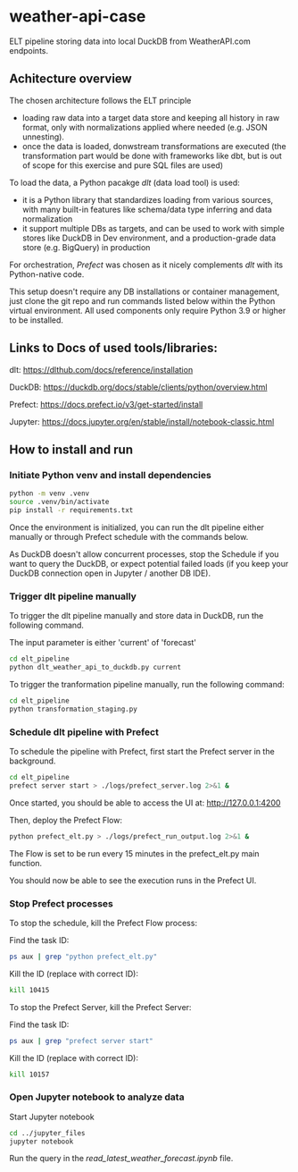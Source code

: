 # weather-api-case
ELT pipeline storing data into local DuckDB from WeatherAPI.com endpoints.
## Achitecture overview
The chosen architecture follows the ELT principle
- loading raw data into a target data store and keeping all history in raw format, only with normalizations applied where needed (e.g. JSON unnesting).
- once the data is loaded, donwstream transformations are executed (the transformation part would be done with frameworks like dbt, but is out of scope for this exercise and pure SQL files are used)

To load the data, a Python pacakge *dlt* (data load tool) is used:
- it is a Python library that standardizes loading from various sources, with many built-in features like schema/data type inferring and data normalization
- it support multiple DBs as targets, and can be used to work with simple stores like DuckDB in Dev environment, and a production-grade data store (e.g. BigQuery) in production

For orchestration, *Prefect* was chosen as it nicely complements *dlt* with its Python-native code.

This setup doesn't require any DB installations or container management, just clone the git repo and run commands listed below within the Python virtual environment.
All used components only require Python 3.9 or higher to be installed.

## Links to Docs of used tools/libraries:

dlt: https://dlthub.com/docs/reference/installation

DuckDB: https://duckdb.org/docs/stable/clients/python/overview.html

Prefect: https://docs.prefect.io/v3/get-started/install

Jupyter: https://docs.jupyter.org/en/stable/install/notebook-classic.html

## How to install and run
### Initiate Python venv and install dependencies
```bash
python -m venv .venv
source .venv/bin/activate
pip install -r requirements.txt
```

Once the environment is initialized, you can run the dlt pipeline either manually or through Prefect schedule with the commands below.

As DuckDB doesn't allow concurrent processes, stop the Schedule if you want to query the DuckDB, or expect potential failed loads (if you keep your DuckDB connection open in Jupyter / another DB IDE).

### Trigger dlt pipeline manually
To trigger the dlt pipeline manually and store data in DuckDB, run the following command.

The input parameter is either 'current' of 'forecast'
```bash
cd elt_pipeline
python dlt_weather_api_to_duckdb.py current
```
To trigger the tranformation pipeline manually, run the following command:
```bash
cd elt_pipeline
python transformation_staging.py
```

### Schedule dlt pipeline with Prefect
To schedule the pipeline with Prefect, first start the Prefect server in the background.
```bash
cd elt_pipeline
prefect server start > ./logs/prefect_server.log 2>&1 &
```
Once started, you should be able to access the UI at: http://127.0.0.1:4200

Then, deploy the Prefect Flow:
```bash
python prefect_elt.py > ./logs/prefect_run_output.log 2>&1 &
```
The Flow is set to be run every 15 minutes in the prefect_elt.py main function.

You should now be able to see the execution runs in the Prefect UI.

### Stop Prefect processes
To stop the schedule, kill the Prefect Flow process:

Find the task ID:
```bash
ps aux | grep "python prefect_elt.py"
```
Kill the ID (replace with correct ID):
```bash
kill 10415
```

To stop the Prefect Server, kill the Prefect Server:

Find the task ID:
```bash
ps aux | grep "prefect server start"
```
Kill the ID (replace with correct ID):
```bash
kill 10157
```

### Open Jupyter notebook to analyze data
Start Jupyter notebook
```bash
cd ../jupyter_files
jupyter notebook
```

Run the query in the *read_latest_weather_forecast.ipynb*  file.
